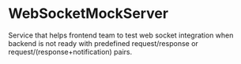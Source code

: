 # WebSocketMockServer
Service that helps frontend team to test web socket integration when backend is not ready with predefined request/response or request/(response+notification) pairs.
